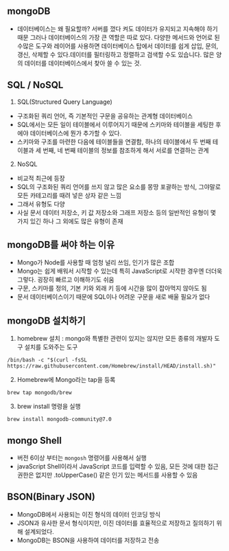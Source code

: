 ## mongoDB

- 데이터베이스는 왜 필요할까?
  서버를 껐다 켜도 데이터가 유지되고 지속해야 하기 때문
  그러나 데이터베이스의 가장 큰 역할은 따로 있다.
  다양한 메서드와 언어로 된 수많은 도구와 레이어를 사용하면 데이터베이스 탑에서 데이터를 쉽게 삽입, 문의, 갱신, 삭제할 수 있다.데이터를 필터링하고 정렬하고 검색할 수도 있습니다. 많은 양의 데이터를 데이터베이스에서 찾아 쓸 수 있는 것.

## SQL / NoSQL

1. SQL(Structured Query Language)

- 구조화된 쿼리 언어, 즉 기본적인 구문을 공유하는 관계형 데이터베이스
- SQL에서는 모든 일이 테이블에서 이루어지기 때문에 스키마와 테이블을 세팅한 후에야 데이터베이스에 뭔가 추가할 수 있다.
- 스키마와 구조를 마련한 다음에 테이블들을 연결함, 하나의 테이블에서 두 번째 테이블과 세 번째, 네 번째 테이블의 정보를 참조하게 해서 서로를 연결하는 관계

2. NoSQL

- 비교적 최근에 등장
- SQL의 구조화된 쿼리 언어를 쓰지 않고 많은 요소를 몽땅 포괄하는 방식, 그야말로 모든 카테고리를 때려 넣은 상자 같은 느낌
- 그래서 유형도 다양
- 사실 문서 데이터 저장소, 키 값 저장소와 그래프 저장소 등의 일반적인 유형이 몇 가지 있긴 하나 그 외에도 많은 유형이 존재

## mongoDB를 써야 하는 이유

- Mongo가 Node를 사용할 때 엄청 널리 쓰임, 인기가 많은 조합
- Mongo는 쉽게 배워서 시작할 수 있는데 특히 JavaScript로 시작한 경우엔 더더욱 그렇다. 굉장히 빠르고 이해하기도 쉬움
- 구문, 스키마를 정의, 기본 키와 외래 키 등에 시간을 많이 잡아먹지 않아도 됨
- 문서 데이터베이스이기 때문에 SQL이나 어려운 구문을 새로 배울 필요가 없다

## mongoDB 설치하기

1. homebrew 설치
   : mongo와 특별한 관련이 있지는 않지만 모든 종류의 개발자 도구 설치를 도와주는 도구

```
/bin/bash -c "$(curl -fsSL https://raw.githubusercontent.com/Homebrew/install/HEAD/install.sh)"
```

2. Homebrew에 Mongo라는 tap을 등록

```
brew tap mongodb/brew
```

3.  brew install 명령을 실행

```
brew install mongodb-community@7.0
```

## mongo Shell

- 버전 6이상 부터는 `mongosh` 명령어를 사용해서 실행
- javaScript Shell이라서 JavaScript 코드를 입력할 수 있음, 모든 것에 대한 접근 권한은 없지만 .toUpperCase() 같은 인기 있는 메서드를 사용할 수 있음

## BSON(Binary JSON)

- MongoDB에서 사용되는 이진 형식의 데이터 인코딩 방식
- JSON과 유사한 문서 형식이지만, 이진 데이터를 효율적으로 저장하고 질의하기 위해 설계되었다.
- MongoDB는 BSON을 사용하여 데이터를 저장하고 전송
